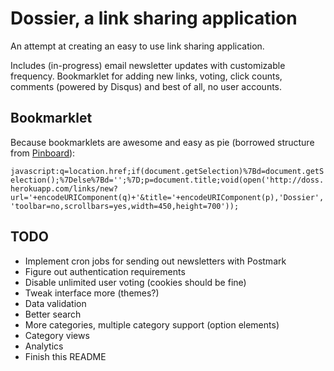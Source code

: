 # Dossier, a link sharing application

An attempt at creating an easy to use link sharing application.

Includes (in-progress) email newsletter updates with customizable frequency. Bookmarklet for adding new links, voting, click counts, comments (powered by Disqus) and best of all, no user accounts.

## Bookmarklet

Because bookmarklets are awesome and easy as pie (borrowed structure from [Pinboard](https://pinboard.in/)):

`javascript:q=location.href;if(document.getSelection)%7Bd=document.getSelection();%7Delse%7Bd='';%7D;p=document.title;void(open('http://doss.herokuapp.com/links/new?url='+encodeURIComponent(q)+'&title='+encodeURIComponent(p),'Dossier','toolbar=no,scrollbars=yes,width=450,height=700'));`

## TODO

- Implement cron jobs for sending out newsletters with Postmark
- Figure out authentication requirements
- Disable unlimited user voting (cookies should be fine)
- Tweak interface more (themes?)
- Data validation
- Better search
- More categories, multiple category support (option elements)
- Category views
- Analytics
- Finish this README